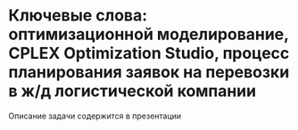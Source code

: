 # Ключевые слова: оптимизационной моделирование, CPLEX Optimization Studio, процесс планирования заявок на перевозки в ж/д логистической компании
Описание задачи содержится в презентации
